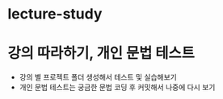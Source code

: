 # lecture-study
강의 따라하기, 개인 문법 테스트
===============================

- 강의 별 프로젝트 폴더 생성해서 테스트 및 실습해보기
- 개인 문법 테스트는 궁금한 문법 코딩 후 커밋해서 나중에 다시 보기
